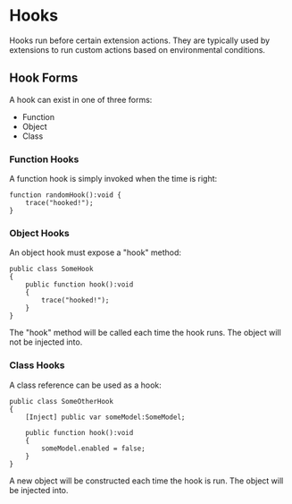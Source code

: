 # Hooks

Hooks run before certain extension actions. They are typically used by extensions to run custom actions based on environmental conditions.

## Hook Forms

A hook can exist in one of three forms:

* Function
* Object
* Class

### Function Hooks

A function hook is simply invoked when the time is right:

```as3
function randomHook():void {
	trace("hooked!");
}
```

### Object Hooks

An object hook must expose a "hook" method:

```as3
public class SomeHook
{
	public function hook():void
	{
		trace("hooked!");
	}
}
```

The "hook" method will be called each time the hook runs. The object will not be injected into.

### Class Hooks

A class reference can be used as a hook:

```as3
public class SomeOtherHook
{
	[Inject] public var someModel:SomeModel;

	public function hook():void
	{
		someModel.enabled = false;
	}
}
```

A new object will be constructed each time the hook is run. The object will be injected into.

